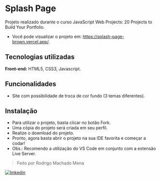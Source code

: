 # Splash Page

Projeto realizado durante o curso JavaScript Web Projects: 20 Projects to Build Your Portfolio.

- Você pode visualizar o projeto em: https://splash-page-brown.vercel.app/.

## Tecnologias utilizadas

**Front-end:** HTML5, CSS3, Javascript.

## Funcionalidades

- Site com possibilidade de troca de cor fundo (3 temas diferentes).

## Instalação

- Para utilizar o projeto, basta clicar no botão Fork.
- Uma cópia do projeto será criada em seu perfil.
- Realize o download do projeto.
- Pronto, agora basta abrir o projeto na sua IDE favorita e começar a codar!
- Obs.: Recomendo a utilização do VS Code em conjunto com a extensão Live Server.

> Feito por Rodrigo Machado Mena

[![linkedin](https://img.shields.io/badge/linkedin-0A66C2?style=for-the-badge&logo=linkedin&logoColor=white)](https://www.linkedin.com/in/rmmena/)

